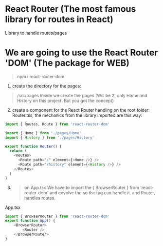 # React Router (The most famous library for routes in React)
Library to handle routes/pages

# We are going to use the React Router 'DOM' (The package for WEB)
> npm i react-router-dom

1. create the directory for the pages:
> /src/pages
Inside we create the pages (Will be 2, only Home and History on this project. But you got the concept)

2. create a component for the React Router handling on the root folder:
Router.tss, the mechanics from the library imported are this way:
```ts
import { Routes, Route } from 'react-router-dom'

import { Home } from './pages/Home'
import { History } from './pages/History'

export function Router() {
  return (
    <Routes>
      <Route path="/" element={<Home />} />
      <Route path="/history" element={<History />} />
    </Routes>
  )
}
```


3. > on App.tsx
We have to import the { BrowserRouter } from 'react-router-dom' and envolve the <Router/> so the tag <BrowserRouter> can handle it. and Router, handles routes.

App.tsx
```ts
import { BrowserRouter } from 'react-router-dom'
export function App() {
    <BrowserRouter>
        <Router />
    </BrowserRouter>
}
```